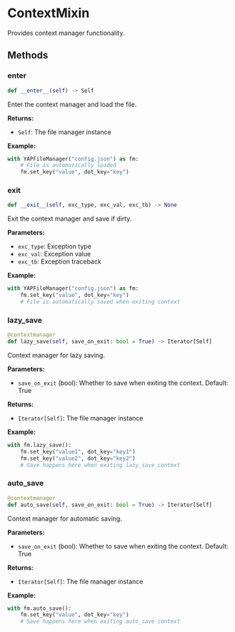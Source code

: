 # ContextMixin

Provides context manager functionality.

## Methods

### __enter__

```python
def __enter__(self) -> Self
```

Enter the context manager and load the file.

**Returns:**
- `Self`: The file manager instance

**Example:**
```python
with YAPFileManager("config.json") as fm:
    # File is automatically loaded
    fm.set_key("value", dot_key="key")
```

### __exit__

```python
def __exit__(self, exc_type, exc_val, exc_tb) -> None
```

Exit the context manager and save if dirty.

**Parameters:**
- `exc_type`: Exception type
- `exc_val`: Exception value
- `exc_tb`: Exception traceback

**Example:**
```python
with YAPFileManager("config.json") as fm:
    fm.set_key("value", dot_key="key")
    # File is automatically saved when exiting context
```

### lazy_save

```python
@contextmanager
def lazy_save(self, save_on_exit: bool = True) -> Iterator[Self]
```

Context manager for lazy saving.

**Parameters:**
- `save_on_exit` (bool): Whether to save when exiting the context. Default: True

**Returns:**
- `Iterator[Self]`: The file manager instance

**Example:**
```python
with fm.lazy_save():
    fm.set_key("value1", dot_key="key1")
    fm.set_key("value2", dot_key="key2")
    # Save happens here when exiting lazy_save context
```

### auto_save

```python
@contextmanager
def auto_save(self, save_on_exit: bool = True) -> Iterator[Self]
```

Context manager for automatic saving.

**Parameters:**
- `save_on_exit` (bool): Whether to save when exiting the context. Default: True

**Returns:**
- `Iterator[Self]`: The file manager instance

**Example:**
```python
with fm.auto_save():
    fm.set_key("value", dot_key="key")
    # Save happens here when exiting auto_save context
```
